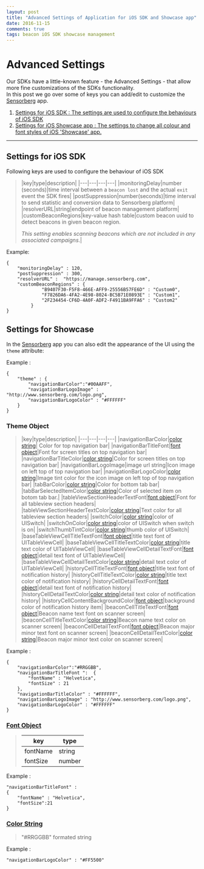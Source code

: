 ```yaml
---
layout: post
title: "Advanced Settings of Application for iOS SDK and Showcase app"
date: 2016-11-15
comments: true
tags: beacon iOS SDK showcase management
---
```



# Advanced Settings 

Our SDKs have a little-known feature - the Advanced Settings - that allow more fine customizations of the SDKs functionality.  
In this post we go over some of keys you can add/edit to customize the [Sensorberg](https://itunes.apple.com/us/app/sensorberg/id1115128115?mt=8) app.

 1. [Settings for iOS SDK : The settings are used to configure the behaviours of iOS SDK](http://sensorberg-dev.github.io/2016/11/Advanced-Settings-of-Application-for-iOS-SDK-and-Showcase-app/#settings-for-ios-sdk)
 2. [Settings for iOS Showcase app : The settings to change all colour and font styles of iOS 'Showcase' app.](http://sensorberg-dev.github.io/2016/11/Advanced-Settings-of-Application-for-iOS-SDK-and-Showcase-app/#settings-for-showcase)

<!--more-->
  

----------  


## Settings for iOS SDK

Following keys are used to configure the behaviour of iOS SDK  

>|key|type|description|
>|---|---|---|---|
>|monitoringDelay|number (seconds)|time interval between a `beacon lost` and the actual `exit` event the SDK fires|
>|postSuppression|number(seconds)|time interval to send statistic and conversion data to Sensorberg platform|
>|resolverURL|string|endpoint of beacon management platform|
>|customBeaconRegions|key-value hash table|custom beacon uuid to detect beacons in given beacon region. <p> *This setting enables scanning beacons which are not included in any associated campaigns*.|
  
Example:  

```
{
	"monitoringDelay" : 120,
	"postSuppression" : 300,
	"resolverURL" :  "https://manage.sensorberg.com",
	"customBeaconRegions" : {
			 "B9407F30-F5F8-466E-AFF9-25556B57FE6D" : "Custom0",
			 "F7826DA6-4FA2-4E98-8024-BC5B71E0893E" : "Custom1",
			 "2F234454-CF6D-4A0F-ADF2-F4911BA9FFA6" : "Custom2"
		 }
}
```


## Settings for Showcase

In the [Sensorberg](https://itunes.apple.com/us/app/sensorberg/id1115128115?mt=8) app you can also edit the appearance of the UI using the `theme` attribute:
  

<!--|key|type|description|
|---|---|---|---|
|theme|[Theme Object](#theme-object)||change theme of Showcase app|-->

Example :  

```
{
	"theme" : {
		"navigationBarColor":"#00AAFF",
		"navigationBarLogoImage" : "http://www.sensorberg.com/logo.png",
		"navigationBarLogoColor" : "#FFFFFF"
	}
}
```

### Theme Object

>|key|type|description|
>|---|---|---|---|
>|navigationBarColor|[color string](#colorString)| Color for top navigation bar|
>|navigationBarTitleFont|[font object](#fontObject)|Font for screen titles on top navigation bar|
>|navigationBarTitleColor|[color string](#colorString)|Color for screen titles on top navigation bar|
>|navigationBarLogoImage|image url string|Icon image on left top of top navigation bar|
>|navigationBarLogoColor|[color string](#colorString)|Image tint color for the icon image on left top of top navigation bar|
>|tabBarColor|[color string](#colorString)|Color for bottom tab bar|
>|tabBarSelectedItemColor|[color string](#colorString)|Color of selected item on botom tab bar.|
>|tableViewSectionHeaderTextFont|[font object](#fontObject)|Font for all tableview section headers|
>|tableViewSectionHeaderTextColor|[color string](#colorString)|Text color for all tableview section headers|
>|switchColor|[color string](#colorString)|color of UISwitch|
>|switchOnColor|[color string](#colorString)|color of UISwitch when switch is on|
>|switchThumbTintColor|[color string](#colorString)|thumb color of UISwitch|
>|baseTableViewCellTitleTextFont|[font object](#fontObject)|title text font of UITableViewCell|
>|baseTableViewCellTitleTextColor|[color string](#colorString)|title text color of UITableViewCell|
>|baseTableViewCellDetailTextFont|[font object](#fontObject)|detail text font of UITableViewCell|
>|baseTableViewCellDetailTextColor|[color string](#colorString)|detail text color of UITableViewCell|
>|historyCellTitleTextFont|[font object](#fontObject)|title text font of notification history|
>|historyCellTitleTextColor|[color string](#colorString)|title text color of notification history|
>|historyCellDetailTextFont|[font object](#fontObject)|detail text font of notification history|
>|historyCellDetailTextColor|[color string](#colorString)|detail text color of notification history|
>|historyCellContentBackgroundColor|[font object](#fontObject)|background color of notification history item|
>|beaconCellTitleTextFont|[font object](#fontObject)|Beacon name text font on scanner screen|
>|beaconCellTitleTextColor|[color string](#colorString)|Beacon name text color on scanner screen|
>|beaconCellDetailTextFont|[font object](#fontObject)|Beacon major minor text font on scanner screen|
>|beaconCellDetailTextColor|[color string](#colorString)|Beacon major minor text color on scanner screen|

Example :   

```
{
	"navigationBarColor":"#RRGGBB",
	"navigationBarTitleFont ":  {
		"fontName" : "Helvetica",
		"fontSize" : 21
	},
	"navigationBarTitleColor" : "#FFFFFF",
	"navigationBarLogoImage" : "http://www.sensorberg.com/logo.png",
	"navigationBarLogoColor" : "#FFFFFF"
}
```

### [Font Object](id:fontObject)

>|key|type|
>|---|---|
>|fontName|string|
>|fontSize|number|

Example :   

```
"navigationBarTitleFont" : 
{
	"fontName" : "Helvetica",
	"fontSize":21
}
```

### [Color String](id:colorString) 

> "#RRGGBB"  formated string

Example :   

```
"navigationBarLogoColor" : "#FF5500"
```

